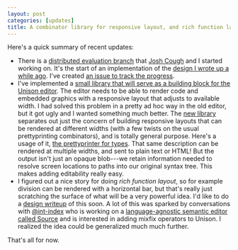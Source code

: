 ```yaml
---
layout: post
categories: [updates]
title: A combinator library for responsive layout, and rich function layouts
---
```


Here's a quick summary of recent updates:

* There is a [distributed evaluation branch](https://github.com/unisonweb/platform/tree/topic/distributed-evaluation) that [Josh Cough](https://github.com/joshcough) and I started working on. It's the start of an implementation of the [design I wrote up a while ago](http://unisonweb.org/2015-06-02/distributed-evaluation.html#post-start). I've created [an issue to track the progress](https://github.com/unisonweb/platform/issues/22).
* I've implemented a [small library that will serve as a building block for the Unison editor][1]. The editor needs to be able to render code and embedded graphics with a responsive layout that adjusts to available width. I had solved this problem in a pretty ad hoc way in the old editor, but it got ugly and I wanted something much better. The [new library][1] separates out just the concern of building responsive layouts that can be rendered at different widths (with a few twists on the usual prettyprinting combinators), and is totally general purpose. Here's a usage of it, [the prettyprinter for types](https://github.com/unisonweb/platform/blob/master/shared/src/Unison/Type.hs#L182). That same description can be rendered at multiple widths, and sent to plain text or HTML! But the output isn't just an opaque blob---we retain information needed to resolve screen locations to paths into our original syntax tree. This makes adding editability really easy.
* I figured out a nice story for doing _rich function layout_, so for example division can be rendered with a horizontal bar, but that's really just scratching the surface of what will be a very powerful idea. I'd like to do a [design writeup](/design) of this soon. A lot of this was sparked by conversations with [@int-index](https://github.com/int-index) who is working on a [language-agnostic semantic editor called Source](https://github.com/int-index/source) and is interested in adding mixfix operators to Unison. I realized the idea could be generalized much much further.

That's all for now.

[1]: https://github.com/unisonweb/platform/blob/master/shared/src/Unison/Doc.hs

